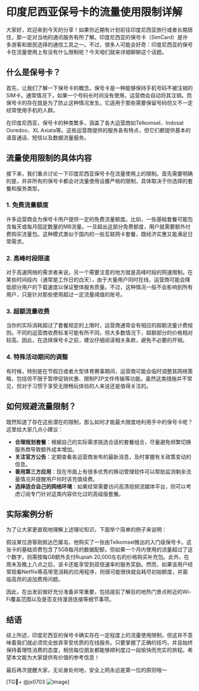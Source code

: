 # 印度尼西亚保号卡的流量使用限制详解

大家好，欢迎来到今天的分享！如果你近期有计划前往印度尼西亚旅行或者长期居住，那一定对当地的通讯服务有所了解。印度尼西亚的保号卡（SimCard）是许多游客和居民选择的通信工具之一。不过，很多人可能会好奇：印度尼西亚的保号卡在流量使用上有没有什么限制呢？今天咱们就来详细聊聊这个话题。

## 什么是保号卡？

首先，让我们了解一下保号卡的概念。保号卡是一种能够保持手机号码不被注销的SIM卡。通常情况下，如果一个号码长时间没有使用，运营商会自动将其注销。而保号卡的存在就是为了防止这种情况发生。它适用于那些需要保留号码但又不一定经常使用手机的人群。

在印度尼西亚，保号卡的种类繁多，涵盖了各大运营商如Telkomsel、Indosat Ooredoo、XL Axiata等。这些运营商提供的服务各有特点，但它们都提供基本的语音通话、短信以及数据流量服务。

## 流量使用限制的具体内容

接下来，我们重点讨论一下印度尼西亚保号卡在流量使用上的限制。首先需要明确的是，并非所有的保号卡都会对流量使用设置严格的限制，具体取决于你选择的套餐和服务类型。

### 1. **免费流量额度**
许多运营商会为保号卡用户提供一定的免费流量额度。比如，一些基础套餐可能包含每天或每月固定数量的MB流量。一旦超出这部分免费额度，用户就需要额外付费购买流量包。这种模式类似于国内的一些互联网卡套餐，既经济实惠又能满足日常需求。

### 2. **高峰时段限速**
对于高速网络的需求者来说，另一个需要注意的地方就是高峰时段的网速限制。在某些时间段内（通常是工作日的白天），由于大量用户同时在线，运营商可能会降低部分用户的下载速度以保证整体服务质量。不过，这种情况一般不会影响到所有用户，只是针对那些使用超过一定流量阈值的账号。

### 3. **超额流量收费**
当你的实际消耗超过了套餐规定的上限时，运营商通常会有相应的超额流量计费规则。不同的运营商收费标准可能有所不同，但大多数情况下，超额部分的价格相对较高。因此，在选择保号卡之前，建议仔细阅读相关条款，避免不必要的开销。

### 4. **特殊活动期间的调整**
有时候，特别是在节假日或者大型体育赛事期间，运营商可能会临时调整其网络策略，包括但不限于暂停促销优惠、限制P2P文件传输等功能。虽然这类措施并不常见，但对于习惯于享受无限畅玩体验的人来说还是值得关注的。

## 如何规避流量限制？

既然知道了存在这些潜在的限制，那么如何才能最大限度地利用手中的保号卡呢？这里给大家几点小建议：

- **合理规划套餐**：根据自己的实际需求挑选合适的套餐组合，尽量避免频繁切换服务商导致额外成本增加。
- **关注官方公告**：定期查看各运营商发布的最新消息，及时掌握有关政策变动的信息。
- **善用第三方应用**：现在市面上有很多优秀的移动管理软件可以帮助监测剩余流量情况并提醒用户何时该充值续费。
- **选择适合自己的网络环境**：如果经常需要访问高清视频流媒体平台，则可以考虑订阅专门针对这类内容优化过的高级版套餐。

## 实际案例分析

为了让大家更直观地理解上述理论知识，下面举个简单的例子来说明：

假设某位游客刚抵达巴厘岛，他购买了一张由Telkomsel推出的入门级保号卡。这张卡的基础资费包含了5GB每月的数据配额，但如果一个月内使用的流量超过了这个数字，则需按每GB额外支付Rupiah 20,000左右的价格购买补充包。此外，在周末及晚上八点之后，该卡还能享受到双倍速率的服务奖励。然而，如果该用户经常观看Netflix等高带宽消耗的应用程序，则很可能很快就会耗尽初始额度，并面临高昂的追加费用问题。

因此，在出发前做好充分准备非常重要，包括提前了解目的地热门景点附近的Wi-Fi覆盖范围以及是否支持漫游连接等细节事项。

## 结语

综上所述，印度尼西亚的保号卡确实存在一定程度上的流量使用限制，但这并不意味着我们就必须完全放弃享受优质的在线服务。只要掌握了正确的技巧，并且始终保持着理性消费的态度，相信每位朋友都能够顺利度过一段愉快而充实的旅程。希望本文能为大家提供有价值的参考信息！

最后再次提醒大家，无论身处何地，安全上网永远是第一位的原则哦～

[TG💪+ @jx0703 ![Image](https://github.com/user-attachments/assets/dbca1d08-cadb-493c-b0ec-ad6f7a83f270)]